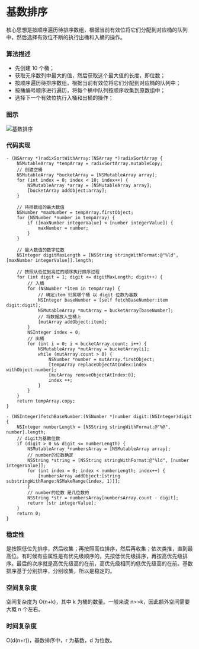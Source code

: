 # 基数排序

核心思想是按顺序遍历待排序数组，根据当前有效位将它们分配到对应桶的队列中，然后选择有效位不断的执行出桶和入桶的操作。

### 算法描述
* 先创建 10 个桶；
* 获取无序数列中最大的值，然后获取这个最大值的长度，即位数；
* 按顺序遍历待排序数组，根据当前有效位将它们分配到对应桶的队列中；
* 按桶编号顺序进行遍历，将每个桶中队列按顺序收集到原数组中；
* 选择下一个有效位执行入桶和出桶的操作；

### 图示
![基数排序](https://github.com/sunjinshuai/Play-Leetcode/blob/master/Algorithm-Sort/RadixSort/RadixSort.png)

### 代码实现
```
- (NSArray *)radixSortWithArray:(NSArray *)radixSortArray {
    NSMutableArray *tempArray = radixSortArray.mutableCopy;
    // 创建空桶
    NSMutableArray *bucketArray = [NSMutableArray array];
    for (int index = 0; index < 10; index++) {
        NSMutableArray *array = [NSMutableArray array];
        [bucketArray addObject:array];
    }
    
    // 待排数组的最大数值
    NSNumber *maxNumber = tempArray.firstObject;
    for (NSNumber *number in tempArray) {
        if ([maxNumber integerValue] < [number integerValue]) {
            maxNumber = number;
        }
    }
    
    // 最大数值的数字位数
    NSInteger digitMaxLength = [NSString stringWithFormat:@"%ld", [maxNumber integerValue]].length;
    
    // 按照从低位到高位的顺序执行排序过程
    for (int digit = 1; digit <= digitMaxLength; digit++) {
        // 入桶
        for (NSNumber *item in tempArray) {
            // 确定item 归属哪个桶 以 digit 位数为基数
            NSInteger baseNumber = [self fetchBaseNumber:item digit:digit];
            NSMutableArray *mutArray = bucketArray[baseNumber];
            // 将数据放入空桶上
            [mutArray addObject:item];
        }
        NSInteger index = 0;
        // 出桶
        for (int i = 0; i < bucketArray.count; i++) {
            NSMutableArray *mutArray = bucketArray[i];
            while (mutArray.count > 0) {
                NSNumber *number = mutArray.firstObject;
                [tempArray replaceObjectAtIndex:index withObject:number];
                [mutArray removeObjectAtIndex:0];
                index ++;
            }
        }
    }
    return tempArray.copy;
}

- (NSInteger)fetchBaseNumber:(NSNumber *)number digit:(NSInteger)digit {
    NSInteger numberLength = [NSString stringWithFormat:@"%@", number].length;
    // digit为基数位数
    if (digit > 0 && digit <= numberLength) {
        NSMutableArray *numbersArray = [NSMutableArray array];
        // number的位数确定
        NSString *string = [NSString stringWithFormat:@"%ld", [number integerValue]];
        for (int index = 0; index < numberLength; index++) {
            [numbersArray addObject:[string substringWithRange:NSMakeRange(index, 1)]];
        }
        // number的位数 是几位数的
        NSString *str = numbersArray[numbersArray.count - digit];
        return [str integerValue];
    }
    return 0;
}
```
 
### 稳定性
是按照低位先排序，然后收集；再按照高位排序，然后再收集；依次类推，直到最高位。有时候有些属性是有优先级顺序的，先按低优先级排序，再按高优先级排序。最后的次序就是高优先级高的在前，高优先级相同的低优先级高的在前。基数排序基于分别排序，分别收集，所以是稳定的。

### 空间复杂度
空间复杂度为 O(n+k)，其中 k 为桶的数量。一般来说 n>>k，因此额外空间需要大概 n 个左右。
### 时间复杂度
O(d(n+r))，基数排序中，r 为基数，d 为位数。